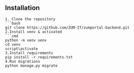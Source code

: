 ## Installation
    1. Clone the repository
    ```bash
    git clone https://github.com/ZUM-IT/zumportal-backend.git
    2.Install venv & activated
    ```cmd
    python -m venv venv
    cd venv 
    script\activate
    3.Install requirements
    pip install -r requirements.txt
    4.Run migrations
    python manage.py migrate
